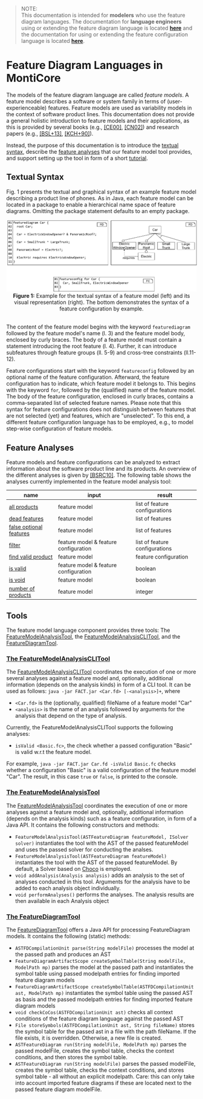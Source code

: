 <!-- (c) https://github.com/MontiCore/monticore -->
[tool]:                      ../../../../../../../../fd-analysis/src/main/java/tool/FeatureModelAnalysisTool.java
[clitool]:                   ../../../../../../../../fd-analysis/src/main/java/tool/FACT.java
[FDtool]:                    ../../../../../../../../fd-analysis/src/main/java/de/monticore/featurediagram/FeatureDiagramTool.java


[flatzinc]: https://www.minizinc.org/doc-2.4.3/en/flattening.html
[choco]: https://choco-solver.org
> NOTE: <br>
This documentation is intended for  **modelers** who use the feature diagram languages.
The documentation for **language engineers** using or extending the feature diagram language is 
located **[here](fd-lang/src/main/grammars/de/monticore/FeatureDiagram.md)** and the documentation for using 
or extending the feature configuration language is located 
**[here](fd-lang/src/main/grammars/de/monticore/FeatureConfiguration.md)**.

# Feature Diagram Languages in MontiCore

The models of the feature diagram language are called *feature models*. 
A feature model describes a software or system family in terms of 
(user-experienceable) features. Feature models are used as variability models in
the context of software product lines. 
This documentation does not provide a general holistic introduction to feature models
and their applications, as this is provided by several books (e.g., 
[[CE00]](https://dl.acm.org/doi/book/10.5555/345203), 
[[CN02]](https://dl.acm.org/doi/book/10.5555/501065)) and 
research papers (e.g., 
[[BSL+13]](http://citeseerx.ist.psu.edu/viewdoc/download?doi=10.1.1.650.9121&rep=rep1&type=pdf), 
[[KCH+90]](https://apps.dtic.mil/dtic/tr/fulltext/u2/a235785.pdf)).

Instead, the purpose of this documentation is to 
introduce the [textual syntax](#textual-syntax), 
describe the [feature analyses](#feature-analyses) that our feature model tool provides, and 
support setting up the tool in form of a short [tutorial](#tool-usage-documentation).

## Textual Syntax
Fig. 1 presents the textual and graphical syntax of an example feature model 
describing a product line of phones.
As in Java, each feature model can be located in a package to enable a hierarchical
name space of feature diagrams. Omitting the package statement 
defaults to an empty package.

<div align="center">
<img width="800" src="doc/CarSyntaxExample.png">
<br><b>Figure 1:</b> 
Example for the textual syntax of a feature model (left) and its visual 
representation (right). The bottom demonstrates the syntax of a feature
configuration by example.
</div><br>


The content of the feature model begins with the keyword `featurediagram` followed 
by the feature model's name (l. 3) and the feature model body, enclosed by curly 
braces. 
The body of a feature model must contain a statement introducing the root feature (l. 4).
Further, it can introduce subfeatures through feature groups (ll. 5-9) and 
cross-tree constraints (ll.11-12).

Feature configurations start with the keyword `featureconfig` followed by an optional
name of the feature configuration. Afterward, the feature configuration has to 
indicate, which feature model it belongs to. This begins with the keyword `for`, followed
by the (qualified) name of the feature model.
The body of the feature configuration, enclosed in curly braces, contains a comma-separated
list of selected feature names. 
Please note that this syntax for feature configurations does not distinguish between 
features that are not selected (yet) and features, which are "unselected". To this end, 
a different feature configuration language has to be employed, e.g., to model step-wise configuration
of feature models.

## Feature Analyses

Feature models and feature configurations can be analyzed to extract information
about the software product line and its products.
An overview of the different analyses is given by [[BSRC10]](https://doi.org/10.1016/j.is.2010.01.001).
The following table shows the analyses currently implemented in the feature model analysis tool:

| name | input | result |
| ------ | ------ | ------ |
| [all products](fd-analysis/src/main/java/tool/analyses/AllProducts.java) | feature model | list of feature configurations |
| [dead features](fd-analysis/src/main/java/tool/analyses/DeadFeatures.java) | feature model | list of features |
| [false optional features](fd-analysis/src/main/java/tool/analyses/FalseOptional.java) | feature model | list of features |
| [filter](fd-analysis/src/main/java/tool/analyses/Filter.java) | feature model & feature configuration | list of feature configurations |
| [find valid product](fd-analysis/src/main/java/tool/analyses/FindValidConfig.java) | feature model | feature configuration |
| [is valid](fd-analysis/src/main/java/tool/analyses/IsValid.java)| feature model & feature configuration | boolean |
| [is void](fd-analysis/src/main/java/tool/analyses/IsVoidFeatureModel.java) | feature model | boolean |
| [number of products](fd-analysis/src/main/java/tool/analyses/NumberOfProducts.java) | feature model | integer |



## Tools

The feature model language component provides three tools: The [FeatureModelAnalysisTool][tool], the [FeatureModelAnalysisCLITool][clitool], and the [FeatureDiagramTool][FDtool].

### [The FeatureModelAnalysisCLITool][clitool] 
The [FeatureModelAnalysisCLITool][clitool] coordinates the execution of one or more several analyses against a feature model
and, optionally, additional information (depends on the analysis kinds) in form of a CLI tool. It can be used as follows:
```java -jar FACT.jar <Car.fd> [-<analysis>]+```, where
* `<Car.fd>` is the (optionally, qualified) fileName of a feature model "Car"
* `<analysis>` is the name of an analysis followed by arguments for the analysis that depend on the type of analysis.

Currently, the FeatureModelAnalysisCLITool supports the following analyses:
* `isValid <Basic.fc>`, the check whether a passed configuration "Basic" is valid w.r.t the feature model.

For example, `java -jar FACT.jar Car.fd -isValid Basic.fc` checks whether a configuration "Basic" is a valid configuration of the feature model "Car". 
The result, in this case `true` or `false`, is printed to the console.


### [The FeatureModelAnalysisTool][tool] 
The [FeatureModelAnalysisTool][tool] coordinates the execution of one or more analyses against a feature model
and, optionally, additional information (depends on the analysis kinds) such as a feature configuration, in form of a Java API.
It contains the following constructors and methods:
* `FeatureModelAnalysisTool(ASTFeatureDiagram featureModel, ISolver solver)` instantiates the tool with the AST of the passed 
  featureModel and uses the passed solver for conducting the analses.
* `FeatureModelAnalysisTool(ASTFeatureDiagram featureModel)` instantiates the tool with the AST of the passed featureModel. By default, a Solver based on [Choco][choco] is employed.
* `void addAnalysis(Analysis analysis)` adds an analysis to the set of analyses conducted in this tool. Arguments for the analysis have to be added to each analysis object individually. 
* `void performAnalyses()` performs the analyses. The analysis results are then available in each Analysis object

### [The FeatureDiagramTool][FDtool] 
The [FeatureDiagramTool][FDtool] offers a Java API for processing FeatureDiagram models. 
It contains the following (static) methods:
* `ASTFDCompilationUnit parse(String modelFile)` processes the model at the passed path and produces an AST
* `FeatureDiagramArtifactScope createSymbolTable(String modelFile, ModelPath mp)` parses the model at the passed path and 
  instantiates the symbol table using passed modelpath entries for finding imported feature diagram models
* `FeatureDiagramArtifactScope createSymbolTable(ASTFDCompilationUnit ast, ModelPath mp)` instantiates the symbol table 
  using the passed AST as basis and the passed modelpath entries for finding imported feature diagram models
* `void checkCoCos(ASTFDCompilationUnit ast)` checks all context conditions of the feature diagram language against the passed AST
* `File storeSymbols(ASTFDCompilationUnit ast, String fileName)` stores the symbol table for the passed ast in a file with the path fileName. 
  If the file exists, it is overridden. Otherwise, a new file is created.
* `ASTFeatureDiagram run(String modelFile, ModelPath mp)` parses the passed modelFile, creates the symbol table, 
  checks the context conditions, and then stores the symbol table.
* `ASTFeatureDiagram run(String modelFile)` parses the passed modelFile, creates the symbol table, checks the context conditions, and stores symbol table - all
  without an explicit modelpath. Care: this can only take into account imported feature diagrams if these are located next to the passed feature diagram modelFile.

